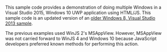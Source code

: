 This sample code provides a demonstration of doing multiple Windows in a Visual Studio 2015, Windows 10 UWP application using HTML/JS. This sample code is an updated version of an [older Windows 8, Visual Studio 2013 sample](https://code.msdn.microsoft.com/windowsapps/Multiple-Views-Sample-2582fcf3).

The previous examples used WinJS 2's MSAppView. However, MSAppView was not carried forward to WinJS 4 and Windows 10 because JavaScript developers preferred known methods for performing this action. 